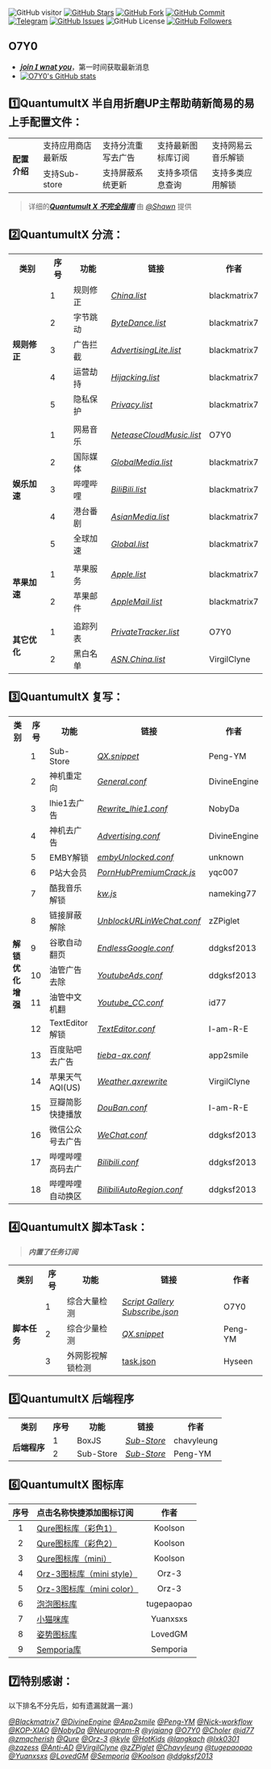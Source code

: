 ![GitHub visitor](https://visitor-badge.glitch.me/badge?page_id=O7Y0.Profiles) 
[![GitHub Stars](https://img.shields.io/github/stars/O7Y0/Profiles)](https://github.com/O7Y0/Profiles/stargazers)
[![GitHub Fork](https://img.shields.io/github/forks/O7Y0/Profiles)](https://github.com/O7Y0/Profiles/network/members)
[![GitHub Commit](https://img.shields.io/github/commit-activity/m/O7Y0/Profiles?label=Commits)](https://github.com/dO7Y0/Profiles/commits/master)
[![Telegram](https://img.shields.io/badge/Telegram-Channel-33A8E3)](https://t.me/REBIRTHOKAY)
[![GitHub Issues](https://img.shields.io/github/issues/O7Y0/Profiles)](https://github.com/O7Y0/Profiles/issues)
![GitHub License](https://img.shields.io/github/license/mashape/apistatus.svg)
[![GitHub Followers](https://img.shields.io/github/followers/O7Y0?label=follow&style=social)](https://github.com/O7Y0)

## O7Y0
*  [***𝘫𝘰𝘪𝘯 𝘐 𝘸𝘯𝘢𝘵 𝘺𝘰𝘶***](https://t.me/KAMaid)，第一时间获取最新消息
*  [![O7Y0's GitHub stats](https://github-readme-stats.vercel.app/api?username=O7Y0&show_icons=true&count_private=true&theme=vue)](https://github.com/O7Y0/Profiles)

## 1️⃣QuantumultX 半自用折磨UP主帮助萌新简易的易上手配置文件：
<table>
<tr>
    <td rowspan="6"><strong>配置介绍</strong></td></tr>
	<tr>
		<td > 支持应用商店最新版 </td>
		<td > 支持分流重写去广告 </td>
		<td > 支持最新图标库订阅 </td>
		<td > 支持网易云音乐解锁 </td>
    </tr>
	<tr>
		<td > 支持Sub-store </td>
		<td > 支持屏蔽系统更新 </td>
		<td > 支持多项信息查询 </td>
		<td > 支持多类应用解锁 </td>
    </tr>
</table>


> 详细的[***Quantumult X 不完全指南***](https://www.notion.so/Quantumult-X-1d32ddc6e61c4892ad2ec5ea47f00917#bb2dce7c01114955bbdbbd222f2a5fcf) 由 [*@Shawn*](https://t.me/QuanX_API) 提供

## 2️⃣QuantumultX 分流：
<table>
    <tr> <th> 类别 </th> <th> 序号 </th> <th> 功能 </th> <th> 链接 </th> <th> 作者 </th> </tr >
    <tr>
    <td rowspan="5"><strong>规则修正</strong></td>
    <td > 1 </td> <td > 规则修正 </td> <td ><a href="https://raw.githubusercontent.com/blackmatrix7/ios_rule_script/master/rule/QuantumultX/China/China.list"><em>China.list</em></a></td><td>blackmatrix7</td>
    </tr>
    <tr>
        <td > 2 </td> <td > 字节跳动 </td> <td ><a href="https://raw.githubusercontent.com/blackmatrix7/ios_rule_script/master/rule/QuantumultX/ByteDance/ByteDance.list"><em>ByteDance.list</em></a></td><td>blackmatrix7</td>
    </tr>	
    <tr>
        <td > 3 </td> <td > 广告拦截 </td> <td ><a href="https://raw.githubusercontent.com/blackmatrix7/ios_rule_script/master/rule/QuantumultX/AdvertisingLite/AdvertisingLite.list"><em>AdvertisingLite.list</em></a></td><td>blackmatrix7</td>
    </tr>
    <tr>
        <td > 4 </td> <td > 运营劫持 </td> <td ><a href="https://raw.githubusercontent.com/blackmatrix7/ios_rule_script/master/rule/QuantumultX/Hijacking/Hijacking.list"><em>Hijacking.list</em></a></td><td>blackmatrix7</td>
    </tr>
    <tr>
        <td > 5 </td> <td > 隐私保护 </td> <td ><a href="https://raw.githubusercontent.com/blackmatrix7/ios_rule_script/master/rule/QuantumultX/Privacy/Privacy.list"><em>Privacy.list</em></a></td><td>blackmatrix7</td>
    </tr>
    <tr>
        <td colspan="5">  </td>
    </tr>
    <tr>
        <td rowspan="5"><strong>娱乐加速</strong></td>
        <td > 1 </td> <td > 网易音乐 </td> <td ><a href="https://raw.githubusercontent.com/O7Y0/Attached/main/UnblockNeteaseMusic/NeteaseCloudMusic.list"><em>NeteaseCloudMusic.list</em></a></td><td>O7Y0</td>
    </tr>
    <tr>
        <td > 2 </td> <td > 国际媒体 </td> <td ><a href="https://raw.githubusercontent.com/blackmatrix7/ios_rule_script/master/rule/QuantumultX/GlobalMedia/GlobalMedia.list"><em>GlobalMedia.list</em></a></td><td>blackmatrix7</td>
    </tr>
    <tr>
        <td > 3 </td> <td > 哔哩哔哩 </td> <td ><a href="https://raw.githubusercontent.com/blackmatrix7/ios_rule_script/master/rule/QuantumultX/BiliBili/BiliBili.list"><em>BiliBili.list</em></a></td><td>blackmatrix7</td>  
    </tr>
    <tr>
        <td > 4 </td> <td > 港台番剧<br><strong> </td> <td ><a href="https://raw.githubusercontent.com/blackmatrix7/ios_rule_script/master/rule/QuantumultX/AsianMedia/AsianMedia.list"><em>AsianMedia.list</em></a></td><td>blackmatrix7</td>
    </tr>
    <tr>
        <td > 5 </td> <td > 全球加速 </td> <td ><a href="https://raw.githubusercontent.com/blackmatrix7/ios_rule_script/master/rule/QuantumultX/Global/Global.list"><em>Global.list</em></a></td><td>blackmatrix7</td>  
    </tr>
    <tr>
        <td colspan="5">  </td>
    </tr>
    <tr>
        <td rowspan="2"><strong>苹果加速</strong></td>
        <td > 1 </td> <td > 苹果服务 </td> <td ><a href="https://raw.githubusercontent.com/blackmatrix7/ios_rule_script/master/rule/QuantumultX/Apple/Apple.list"><em>Apple.list</em></a></td><td>blackmatrix7</td>
    </tr>
    <tr>
        <td > 2 </td> <td > 苹果邮件 </td> <td ><a href="https://raw.githubusercontent.com/blackmatrix7/ios_rule_script/master/rule/QuantumultX/AppleMail/AppleMail.list"><em>AppleMail.list</em></a></td><td>blackmatrix7</td>
    </tr>
    <tr>
        <td colspan="5">  </td>
    </tr>
    <tr>
        <td rowspan="2"><strong>其它优化</strong></td>
        <td > 1 </td> <td > 追踪列表 </td> <td ><a href="https://raw.githubusercontent.com/blackmatrix7/ios_rule_script/master/rule/QuantumultX/PrivateTracker/PrivateTracker.list"><em>PrivateTracker.list</em></a></td><td>O7Y0</td>
    </tr>
    <tr>
        <td > 2 </td> <td > 黑白名单 </td> <td ><a href="https://raw.githubusercontent.com/VirgilClyne/GetSomeFries/main/ruleset/ASN.China.list"><em>ASN.China.list</em></a></td><td>VirgilClyne</td>
    </tr>
</table>

## 3️⃣QuantumultX 复写：
<table>
    <tr> <th> 类别 </th> <th> 序号 </th> <th> 功能 </th> <th> 链接 </th> <th> 作者 </th> </tr >
    <tr>
		<td rowspan="18"><strong>解锁优化增强</strong></td>
		<td > 1 </td> <td > Sub-Store </td> <td ><a href="https://raw.githubusercontent.com/Peng-YM/Sub-Store/master/config/QX.snippet"><em>QX.snippet</em></a></td><td>Peng-YM</td>
    </tr>
	<tr>
		<td > 2 </td> <td > 神机重定向 </td> <td ><a href="https://raw.githubusercontent.com/DivineEngine/Profiles/master/Quantumult/Rewrite/General.conf"><em>General.conf</em></a></td><td>DivineEngine</td>
    </tr>
	<tr>
		<td > 3 </td> <td > lhie1去广告 </td> <td ><a href="https://raw.githubusercontent.com/NobyDa/Script/master/QuantumultX/Rewrite_lhie1.conf"><em>Rewrite_lhie1.conf</em></a></td><td>NobyDa</td>
    </tr>
	<tr>
		<td > 4 </td> <td > 神机去广告 </td> <td ><a href="https://raw.githubusercontent.com/DivineEngine/Profiles/master/Quantumult/Rewrite/Block/Advertising.conf"><em>Advertising.conf</em></a></td><td>DivineEngine</td>
    </tr>
	<tr>
		<td > 5 </td> <td > EMBY解锁 </td> <td ><a href="https://raw.githubusercontent.com/O7Y0/Profiles/master/QuantumultX/Rewrite/embyUnlocked.conf"><em>embyUnlocked.conf</em></a></td><td>unknown</td>
    </tr>
	<tr>
		<td > 6 </td> <td > P站大会员 </td> <td ><a href="https://raw.githubusercontent.com/yqc007/QuantumultX/master/PornHubPremiumCrack.js"><em>PornHubPremiumCrack.js</em></a></td><td>yqc007</td>
    </tr>
	<tr>
		<td > 7 </td> <td > 酷我音乐解锁 </td> <td ><a href="https://raw.githubusercontent.com/nameking77/Qx/main/rewrite/kw.js"><em>kw.js</em></a></td><td>nameking77</td>
    </tr>
	<tr>
		<td > 8 </td> <td > 链接屏蔽解除 </td> <td ><a href="https://raw.githubusercontent.com/zZPiglet/Task/master/UnblockURLinWeChat.conf"><em>UnblockURLinWeChat.conf</em></a></td><td>zZPiglet</td>
    </tr>
	<tr>
		<td > 9 </td> <td > 谷歌自动翻页 </td> <td ><a href="https://raw.githubusercontent.com/ddgksf2013/Cuttlefish/master/Rewrite/Function/EndlessGoogle.conf"><em>EndlessGoogle.conf</em></a></td><td>ddgksf2013</td>
    </tr>
	<tr>
		<td > 10 </td> <td > 油管广告去除 </td> <td ><a href="https://raw.githubusercontent.com/ddgksf2013/Cuttlefish/master/Rewrite/AdBlock/YoutubeAds.conf"><em>YoutubeAds.conf</em></a></td><td>ddgksf2013</td>
    </tr>
	<tr>
		<td > 11 </td> <td > 油管中文机翻 </td> <td ><a href="https://raw.githubusercontent.com/id77/QuantumultX/master/rewrite/Youtube_CC.conf"><em>Youtube_CC.conf</em></a></td><td>id77</td>
    </tr>
	<tr>
		<td > 12 </td> <td > TextEditor解锁 </td> <td ><a href="https://raw.githubusercontent.com/I-am-R-E/QuantumultX/main/TextEditor.conf"><em>TextEditor.conf</em></a></td><td>I-am-R-E</td>
    </tr>
	<tr>
		<td > 13 </td> <td > 百度贴吧去广告 </td> <td ><a href="https://raw.githubusercontent.com/app2smile/rules/master/module/tieba-qx.conf"><em>tieba-qx.conf</em></a></td><td>app2smile</td>
    </tr>
	<tr>
		<td > 14 </td> <td > 苹果天气AQI(US) </td> <td ><a href="https://raw.githubusercontent.com/VirgilClyne/iRingo/main/qxrewrite/Weather.qxrewrite"><em>Weather.qxrewrite</em></a></td><td>VirgilClyne</td>
    </tr>
	<tr>
		<td > 15 </td> <td > 豆瓣简影快捷播放 </td> <td ><a href="https://raw.githubusercontent.com/I-am-R-E/QuantumultX/main/DouBan.conf"><em>DouBan.conf</em></a></td><td>I-am-R-E</td>
    </tr>
    <tr>
		<td > 16 </td> <td > 微信公众号去广告 </td> <td ><a href="https://raw.githubusercontent.com/ddgksf2013/Cuttlefish/master/Rewrite/AdBlock/WeChat.conf"><em>WeChat.conf</em></a></td><td>ddgksf2013</td>
    </tr>
	<tr>
		<td > 17 </td> <td > 哔哩哔哩高码去广 </td> <td ><a href="https://raw.githubusercontent.com/ddgksf2013/Cuttlefish/master/Rewrite/AdBlock/Bilibili.conf"><em>Bilibili.conf</em></a></td><td>ddgksf2013</td>
	</tr>
	<tr>
		<td > 18 </td> <td > 哔哩哔哩自动换区 </td> <td ><a href="https://raw.githubusercontent.com/ddgksf2013/Cuttlefish/master/Rewrite/Function/BilibiliAutoRegion.conf"><em>BilibiliAutoRegion.conf</em></a></td><td>ddgksf2013</td>
	</tr>
</table>

## 4️⃣QuantumultX 脚本Task：
> ***内置了任务订阅***
<table>
    <tr> <th> 类别 </th> <th> 序号 </th> <th> 功能 </th> <th> 链接 </th> <th> 作者 </th> </tr >
    <tr>
        <td rowspan="3"><strong>脚本任务</strong></td>
	<td > 1 </td> <td > 综合大量检测 </td> <td ><a href="https://raw.githubusercontent.com/O7Y0/Profiles/master/QuantumultX/Script%20Gallery%20Subscribe.json"><em>Script Gallery Subscribe.json</em></a></td><td>O7Y0</td>
    </tr>
    <tr>
        <td > 2 </td> <td > 综合少量检测 </td> <td ><a href="https://raw.githubusercontent.com/Peng-YM/QuanX/master/Tasks/task.json"><em>QX.snippet</em></a></td><td>Peng-YM</td>
    </tr>
    <tr>
        <td > 3 </td> <td > 外网影视解锁检测 </td> <td ><a href="https://raw.githubusercontent.com/Hyseen/Scripts/master/QuantumultX/task.json<em>task.json"<em>task.json</em></a></td><td>Hyseen</td>
    </tr>
</table>

## 5️⃣QuantumultX 后端程序

<table>
    <tr> <th> 类别 </th> <th> 序号 </th> <th> 功能 </th> <th> 链接 </th> <th> 作者 </th> </tr >
    <tr>
    <td rowspan="2"><strong>后端程序</strong></td>
        <td > 1 </td> <td > BoxJS </td> <td ><a href="https://raw.githubusercontent.com/chavyleung/scripts/master/chavy.box.js, tag=BoxJS, path=^/, enabled=true"><em>Sub-Store</em></a></td><td>chavyleung</td>
    </tr>
    <tr>
        <td > 2 </td> <td > Sub-Store </td> <td ><a href="https://raw.githubusercontent.com/Peng-YM/Sub-Store/master/backend/sub-store.min.js"><em>Sub-Store</em></a></td><td>Peng-YM</td>
    </tr>
</table>

## 6️⃣QuantumultX 图标库


| 序号 | 点击名称快捷添加图标订阅 | 作者 |
| :----: | :---- | :----: |
| 1  | [Qure图标库（彩色1）](https://quantumult.app/x/open-app/ui?module=gallery&type=icon&action=add&content=%5B%0A%20%20%20%20%22https%3A%2F%2Fgithub.com%2FKoolson%2FQure%2Fraw%2Fmaster%2FOther%2FQureColor-All.json%22%0A%5D) | Koolson |
| 2  | [Qure图标库（彩色2）](https://quantumult.app/x/open-app/ui?module=gallery&type=icon&action=add&content=%5B%0A%20%20%20%20%22https%3A%2F%2Fraw.githubusercontent.com%2FKoolson%2FQure%2Fmaster%2FOther%2FQureColor.json%22%0A%5D) | Koolson | 
| 3  | [Qure图标库（mini）](https://quantumult.app/x/open-app/ui?module=gallery&type=icon&action=add&content=%5B%0A%20%20%20%20%22https%3A%2F%2Fraw.githubusercontent.com%2FKoolson%2FQure%2Fmaster%2FOther%2FQuremini.json%22%0A%5D) |  Koolson |
| 4  | [Orz-3图标库（mini style）](https://quantumult.app/x/open-app/ui?module=gallery&type=icon&action=add&content=%5B%0A%20%20%20%20%22https%3A%2F%2Fgithub.com%2FOrz-3%2Fmini%2Fraw%2Fmaster%2Fmini.json%22%0A%5D) | Orz-3 |
| 5  | [Orz-3图标库（mini color）](https://quantumult.app/x/open-app/ui?module=gallery&type=icon&action=add&content=%5B%0A%20%20%20%20%22https%3A%2F%2Fraw.githubusercontent.com%2FOrz-3%2Fmini%2Fmaster%2FminiColor.json%22%0A%5D) | Orz-3 |
| 6  | [泡泡图标库 ](https://quantumult.app/x/open-app/ui?module=gallery&type=icon&action=add&content=%5B%0A%20%20%20%20%22https%3A%2F%2Fraw.githubusercontent.com%2Ftugepaopao%2FImage-Storage%2Fmaster%2Fother%2FCute.json%22%0A%5D) | tugepaopao |
| 7 | [小猫咪库](https://quantumult.app/x/open-app/ui?module=gallery&type=icon&action=add&content=%5B%0A%20%20%20%20%22https%3A%2F%2Fraw.githubusercontent.com%2FYuanxsxs%2FQtumultX%2Fmaster%2FIcon%2FCatcat.json%22%0A%5D) | Yuanxsxs |
| 8 | [姿势图标库](https://quantumult.app/x/open-app/ui?module=gallery&type=icon&action=add&content=%5B%0A%20%20%20%20%22https%3A%2F%2Fraw.githubusercontent.com%2FLovedGM%2FQuantumult-X-TuBiao%2Fmain%2Fzishi-cs.json%22%0A%5D) | LovedGM | 
| 9 | [Semporia库 ](https://quantumult.app/x/open-app/ui?module=gallery&type=icon&action=add&content=%5B%0A%20%20%20%20%22https%3A%2F%2Fraw.githubusercontent.com%2FSemporia%2FHand-Painted-icon%2Fmaster%2FSemporia.json%22%0A%5D) | Semporia |

## 7️⃣特别感谢：

以下排名不分先后，如有遗漏就漏一漏:)

[*@Blackmatrix7*](https://github.com/blackmatrix7/ios_rule_script) [*@DivineEngine*](https://github.com/DivineEngine) [*@App2smile*](https://github.com/app2smile/rules)  [*@Peng-YM*](https://github.com/Peng-YM) [*@Nick-workflow*](https://github.com/Nick-workflow) [*@KOP-XIAO*](https://github.com/KOP-XIAO) [*@NobyDa*](https://github.com/NobyDa) [*@Neurogram-R*](https://github.com/Neurogram-R) [*@yjqiang*](https://github.com/yjqiang) [*@O7Y0*](https://github.com/O7Y0) [*@Choler*](https://github.com/Choler) [*@id77*](https://github.com/id77) [*@zmqcherish*](https://github.com/zmqcherish) [*@Qure*](https://github.com/Koolson/Qure) [*@Orz-3*](https://github.com/Orz-3) [*@kyle*](https://github.com/Xirou) [*@HotKids*](https://github.com/hotKids) [*@langkach*](https://github.com/langkhach270389) [*@lxk0301*](https://github.com/lxk0301) [*@zqzess*](https://github.com/zqzess/rule_for_quantumultX) [*@Anti-AD*](https://github.com/privacy-protection-tools/anti-AD) [*@VirgilClyne*](https://github.com/VirgilClyne/iRingo#iringo) [*@zZPiglet*](https://github.com/zZPiglet/Task/tree/master) [*@Chavyleung*](https://github.com/chavyleung) [*@tugepaopao*](https://github.com/tugepaopao/Image-Storage) [*@Yuanxsxs*](https://github.com/Yuanxsxs) [*@LovedGM*](https://github.com/LovedGM/Quantumult-X-TuBiao) [*@Semporia*](https://github.com/Semporia) [*@Koolson*](https://github.com/Koolson) [*@ddgksf2013*](https://github.com/ddgksf2013)
